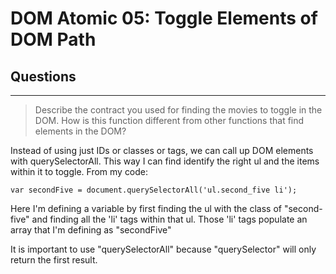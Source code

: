 # DOM Atomic 05: Toggle Elements of DOM Path

## Questions

---

> Describe the contract you used for finding the movies to toggle in the DOM. How is this function different from other functions that find elements in the DOM?

Instead of using just IDs or classes or tags, we can call up DOM elements with querySelectorAll. This way I can find identify the right ul and the items within it to toggle. From my code:

	var secondFive = document.querySelectorAll('ul.second_five li');

Here I'm defining a variable by first finding the ul with the class of "second-five" and finding all the 'li' tags within that ul. Those 'li' tags populate an array that I'm defining as "secondFive"

It is important to use  "querySelectorAll" because "querySelector" will only return the first result.